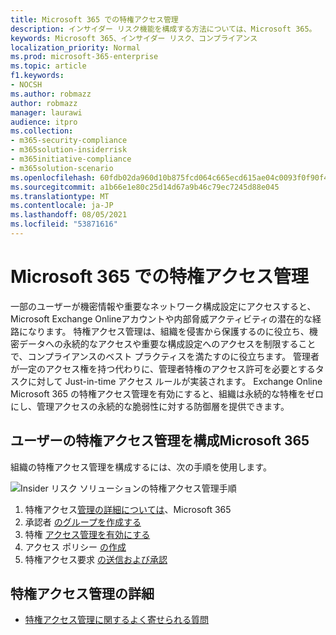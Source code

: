 ```yaml
---
title: Microsoft 365 での特権アクセス管理
description: インサイダー リスク機能を構成する方法については、Microsoft 365。
keywords: Microsoft 365、インサイダー リスク、コンプライアンス
localization_priority: Normal
ms.prod: microsoft-365-enterprise
ms.topic: article
f1.keywords:
- NOCSH
ms.author: robmazz
author: robmazz
manager: laurawi
audience: itpro
ms.collection:
- m365-security-compliance
- m365solution-insiderrisk
- m365initiative-compliance
- m365solution-scenario
ms.openlocfilehash: 60fdb02da960d10b875fcd064c665ecd615ae04c0093f0f90f40ae77e4028f50
ms.sourcegitcommit: a1b66e1e80c25d14d67a9b46c79ec7245d88e045
ms.translationtype: MT
ms.contentlocale: ja-JP
ms.lasthandoff: 08/05/2021
ms.locfileid: "53871616"
---
```

# <a name="privileged-access-management-in-microsoft-365"></a>Microsoft 365 での特権アクセス管理

一部のユーザーが機密情報や重要なネットワーク構成設定にアクセスすると、Microsoft Exchange Onlineアカウントや内部脅威アクティビティの潜在的な経路になります。 特権アクセス管理は、組織を侵害から保護するのに役立ち、機密データへの永続的なアクセスや重要な構成設定へのアクセスを制限することで、コンプライアンスのベスト プラクティスを満たすのに役立ちます。 管理者が一定のアクセス権を持つ代わりに、管理者特権のアクセス許可を必要とするタスクに対して Just-in-time アクセス ルールが実装されます。 Exchange Online Microsoft 365 の特権アクセス管理を有効にすると、組織は永続的な特権をゼロにし、管理アクセスの永続的な脆弱性に対する防御層を提供できます。

## <a name="configure-privileged-access-management-for-microsoft-365"></a>ユーザーの特権アクセス管理を構成Microsoft 365

組織の特権アクセス管理を構成するには、次の手順を使用します。

![Insider リスク ソリューションの特権アクセス管理手順](../media/ir-solution-pam-steps.png)

1. 特権アクセス[管理の詳細については](privileged-access-management-overview.md)、Microsoft 365
2. 承認者 [のグループを作成する](privileged-access-management-configuration.md#step-1-create-an-approvers-group)
3. 特権 [アクセス管理を有効にする](privileged-access-management-configuration.md#step-2-enable-privileged-access)
4. アクセス ポリシー [の作成](privileged-access-management-configuration.md#step-3-create-an-access-policy)
5. 特権アクセス要求 [の送信および承認](privileged-access-management-configuration.md#step-4-submitapprove-privileged-access-requests)

## <a name="more-information-about-privileged-access-management"></a>特権アクセス管理の詳細

- [特権アクセス管理に関するよく寄せられる質問](privileged-access-management-overview.md#frequently-asked-questions)